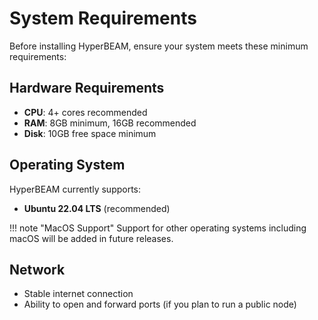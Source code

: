 # **System Requirements**

Before installing HyperBEAM, ensure your system meets these minimum requirements:

## Hardware Requirements

* **CPU**: 4+ cores recommended
* **RAM**: 8GB minimum, 16GB recommended
* **Disk**: 10GB free space minimum

## Operating System

HyperBEAM currently supports:

* **Ubuntu 22.04 LTS** (recommended)

!!! note "MacOS Support"
	Support for other operating systems including macOS will be added in future releases.

## Network

* Stable internet connection
* Ability to open and forward ports (if you plan to run a public node) 